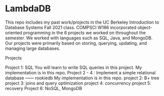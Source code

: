 # LambdaDB
This repo includes my past work/projects in the UC Berkeley Introduction to Database Systems Fall 2021 class. COMPSCI W186 incorporated object-oriented programming in the 6 projects we worked on throughout the semester. We worked with languages such as SQL, Java, and MongoDB. Our projects were primarily based on storing, querying, updating, and managing large databases.

Projects

Project 1: SQL
You will learn to write SQL queries in this project.
My implementation is in this repo.
Project 2 - 4 : Implement a simple relational database —— rookiedb
My implementation is in this repo.
project 2: B+ tree
project 3: joins and query optimization
project 4: concurrency
project 5: recovery
Project 6: NoSQL, MongoDB

